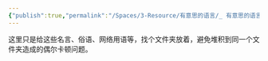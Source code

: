 ```yaml
---
{"publish":true,"permalink":"/Spaces/3-Resource/有意思的语言/_ 有意思的语言 Readme.md","created":"2025-07-12","modified":"2025-07-12","published":"2025-07-12T14:07:33.150+08:00","cssclasses":""}
---
```



这里只是给这些名言、俗语、网络用语等，找个文件夹放着，避免堆积到同一个文件夹造成的偶尔卡顿问题。
